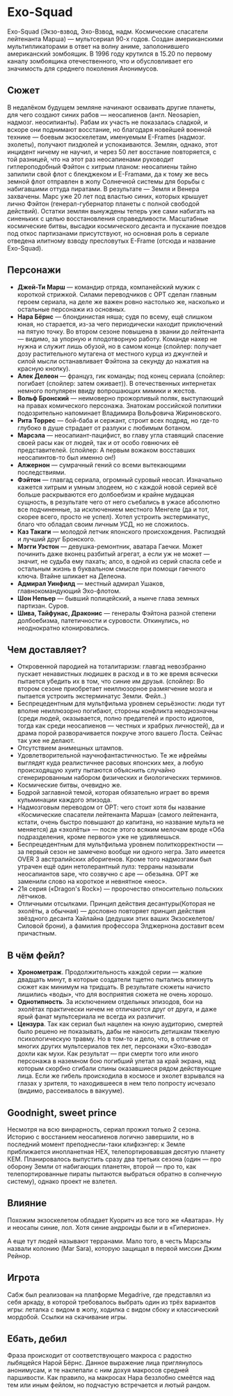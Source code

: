 # Exo-Squad

Exo-Squad (Экзо-взвод, Эхо-Взвод, надм. Космические спасатели лейтенанта Марша) — мультсериал 90-х годов. Создан американскими мультипликаторами в ответ на волну аниме, заполонившего американский зомбоящик. В 1996 году крутился в 15.20 по первому каналу зомбоящика отечественного, что и обусловливает его значимость для среднего поколения Анонимусов.

## Сюжет

В недалёком будущем земляне начинают осваивать другие планеты, для чего создают синих рабов — неосапиенов (англ. Neosapien, надмозг. неосипианты). Рабам их участь не показалась сладкой, и вскоре они поднимают восстание, но благодаря новейшей военной технике — боевым экзоскелетам, именуемым E-Frames (надмозг. эхолеты), получают пиздюлей и успокаиваются. Землян, однако, этот инцидент ничему не научил, и через 50 лет восстание повторяется, с той разницей, что на этот раз неосапиенами руководит гитлероподобный Фэйтон с хитрым планом: неосапиены тайно запилили свой флот с блекджеком и E-Framами, да к тому же весь земной флот отправлен в жопу Солнечной системы для борьбы с набигавшими оттуда пиратами. В результате — Земля и Венера захвачены. Марс уже 20 лет под властью синих, которых крышует лично Фэйтон (генерал-губернатор планеты с полной свободой действий). Остатки землян вынуждены теперь уже сами набигать на синеньких с целью восстановления справедливости. Масштабные космические битвы, высадки космического десанта и пускание поездов под откос партизанами присутствуют, но основная роль в сериале отведена илитному взводу пресловутых E-Frame (отсюда и название Exo-Squad).

## Персонажи

*   **Джей-Ти Марш** — командир отряда, компанейский мужик с короткой стрижкой. Силами переводчиков с ОРТ сделан главным героем сериала, на деле же важен ровно настолько же, насколько и остальные персонажи из основных.
*   **Нара Бёрнс** — блондинистая няша; судя по всему, ещё слишком юная, но старается, из-за чего периодически находит приключений на пятую точку. Во втором сезоне повышена в звании до лейтенанта — видимо, за упорную и плодотворную работу. Команде нахер не нужна и служит лишь обузой, но в самом конце (спойлер: получает дозу растительного мутагена от местного курца из джунглей и силой мысли останавливает Фэйтона за секунду до нажатия на красную кнопку).
*   **Алек Делеон** — француз, гик команды; под конец сериала (спойлер: погибает (спойлер: затем оживает)). В отечественных интернетах немного популярен ввиду вопрошающих мимики и жестов.
*   **Вольф Бронский** — неимоверно прожорливый поляк, выступающий на правах комического персонажа. Знатокам российской политики подозрительно напоминает Владимира Вольфовича Жириновского.
*   **Рита Торрес** — бой-баба и сержант, строит всех подряд, но где-то глубоко в душе страдает от разлуки с любимым ботаном.
*   **Марсэла** — неосапиант-пацифист, во главу угла ставящий спасение своей расы как от людей, так и от особо говнючих её представителей. (спойлер: А первым вожаком восставших неосапинтов-то был именно он!)
*   **Алжернон** — сумрачный гений со всеми вытекающими последствиями.
*   **Фэйтон** — главгад сериала, огромный суровый неосап. Изначально кажется хитрым и умным злодеем, но с каждой новой серией всё больше раскрываются его долбоебизм и крайне мудацкая сущность, в результате чего от него съебались в ужасе абсолютно все подчиненные, за исключением местного Менгеле (да и тот, скорее всего, просто не успел). Хотел устроить экстерминатус, благо что обладал своим личным УСД, но не сложилось.
*   **Каз Такаги** — молодой летчик японского происхождения. Распиздяй и лучший друг Бронского.
*   **Мэгги Уэстон** — девушка-ремонтник, аватара Гаечки. Может починить даже вконец разбитый агрегат, а если уж не может — значит, не судьба ему пахать; алсо, в одной из серий спасла себе и остальным жизнь в буквальном смысле при помощи гаечного ключа. Втайне шликает на Делеона.
*   **Адмирал Уинфилд** — местный адмирал Ушаков, главнокомандующий Эхо-флотом.
*   **Шон Непьер** — бывший полицейский, а нынче глава земных партизан. Суров.
*   **Шива, Тайфунас, Драконис** — генералы Фэйтона разной степени долбоебизма, патетичности и суровости. Откинулись, но неоднократно клонировались.

## Чем доставляет?

*   Откровенной пародией на тоталитаризм: главгад невозбранно пускает ненавистных людишек в расход и в то же время всячески пытается убедить их в том, что синие им друзья. (спойлер: Во втором сезоне приобретает неиллюзорное размягчение мозга и пытается устроить экстерминатус Земли. Фейл..)
*   Беспрецедентным для мультфильма уровнем серьёзности: люди тут вполне неиллюзорно погибают, стороны конфликта неоднозначны (среди людей, оказывается, полно предателей и просто идиотов, тогда как среди неосапиенов — честных и храбрых личностей), да и драма порой разворачивается покруче этого вашего Лоста. Сейчас так уже не делают.
*   Отсутствием анимешных штампов.
*   Удовлетворительной научнофантастичностью. Те же ифреймы выглядят куда реалистичнее расовых японских мех, а любую происходящую хуиту пытаются объяснить случайно сгенерированным набором физических и биологических терминов.
*   Космические битвы, очевидно же.
*   Бодрой заглавной темой, которая обязательно играет во время кульминации каждого эпизода.
*   Надмозговым переводом от ОРТ: чего стоит хотя бы название «Космические спасатели лейтенанта Марша» (самого лейтенанта, кстати, очень быстро повышают до капитана, но название мульта не меняется) да «эхолёты» — после этого всяким мелочам вроде «Оба подразделения, кроме первого» уже не удивляешься.
*   Беспрецедентным для мультфильма уровнем политкорректности — за первый сезон не замечено вообще ни одного негра. Зато имеется OVER 3 австралийских аборигенов. Кроме того надмозгами был утрачен ещё один нетолерантный лулз: терраны называли неосапиантов sape, что созвучно с ape — обезьяна. ОРТ же заменили слово на короткое и невнятное «неос».
*   21я серия («Dragon's Rock») — пророчество относительно польских лётчиков.
*   Отличными отсылками. Принцип действия десантуры(Которая не эхолёты, а обычная) — дословно повторяет принцип действия звёздного десанта Хайлайна (дедушки этих ваших Экзоскелетов/Силовой брони), а фамилия профессора Элджернона доставит всем причастным.

## В чём фейл?

*   **Хронометраж**. Продолжительность каждой серии — жалкие двадцать минут, в которые создатели тщетно пытались впихнуть сюжет как минимум на тридцать. В результате сюжеты начисто лишились «воды», что для восприятия сюжета не очень хорошо.
*   **Однотипность**. За исключением отдельных эпизодов, бои на эхолётах практически ничем не отличаются друг от друга, и даже ярый фанат мультсериала не всегда их различит.
*   **Цензура**. Так как сериал был нацелен на юную аудиторию, смертей было решено не показывать, дабы не наносить детишкам тяжелую психологическую травму. Но в том-то и дело, что, в отличие от многих других мультсериалов тех лет, персонажи «Эхо-взвода» дохли как мухи. Как результат — при смерти того или иного персонажа в наземном бою погибший улетал за край экрана, над которым скорбно сгибали спины оказавшиеся рядом действующие лица. Если же гибель происходила в космосе и эхолет взрывался на глазах у зрителя, то находившееся в нем тело попросту исчезало (видимо, рассеивалось в вакууме).

## Goodnight, sweet prince

Несмотря на всю винрарность, сериал прожил только 2 сезона. Историю с восстанием неосапиенов логично завершили, но в последний момент преподнесли-таки клифхэнгер: к Земле приближается инопланетная НЕХ, телепортировавшая десятую планету КЕМ. Планировалось выпустить сразу два третьих сезона (один — про оборону Земли от набигающих планетян, второй — про то, как телепортированные пираты пытаются выбраться обратно в солнечную систему), однако проект не взлетел.

## Влияние

Похожим экзоскелетом обладает Куоритч из все того же «Аватара». Ну и неосапы синие, лол. Хотя синие андроиды были и в «Гиперионе».

А еще тут людей называют терранами. Мало того, в честь Марсэлы назвали колонию (Mar Sara), которую защищал в первой миссии Джим Рейнор.

## Игрота

Сабж был реализован на платформе Megadrive, где представлял из себя аркаду, в которой требовалось выбрать один из трёх вариантов игры: леталка с видом в жопу, ходилка с видом сбоку и классический мордобой. Ссылки на скачивание игры.

## Ебать, дебил

Фраза происходит от соответствующего макроса с радостно лыбящейся Нарой Бёрнс. Данное выражение лица приглянулось анонимусам, и те наклепали с ним дохуя макросов средней паршивости. Как правило, на макросах Нара беззлобно смеётся над тем или иным фейлом, но подчастую встречается и лютый рандом.
